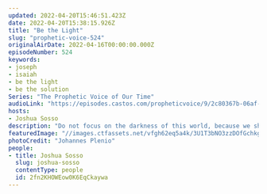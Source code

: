 ```yaml
---
updated: 2022-04-20T15:46:51.423Z
date: 2022-04-20T15:38:15.926Z
title: "Be the Light"
slug: "prophetic-voice-524"
originalAirDate: 2022-04-16T00:00:00.000Z
episodeNumber: 524
keywords:
- joseph
- isaiah
- be the light
- be the solution
Series: "The Prophetic Voice of Our Time"
audioLink: "https://episodes.castos.com/propheticvoice/9/2c80367b-06af-4ee7-bdcc-658f2e60c66a/04-16-17-22-The-Prophetic-Voice-of-our-Time-mixdown-.mp3"
hosts:
- Joshua Sosso
description: "Do not focus on the darkness of this world, because we should be the light in dark places. We should be part of the solution, not the problem. As we continue to seek God out, he will give us the knowhow of what to do and say. When the world sees us, they should want to know our God."
featuredImage: "//images.ctfassets.net/vfgh62eq5a4k/3U1T3bNO3zzDOfGchkgDKM/cc928c8e962c2c20d787c60ecfb176ab/johannes-plenio-BvSObUWmOVw-unsplash__1_.jpg"
photoCredit: "Johannes Plenio"
people:
- title: Joshua Sosso
  slug: joshua-sosso
  contentType: people
  id: 2fn2KHOWEow0K6EqCkaywa
---
```

